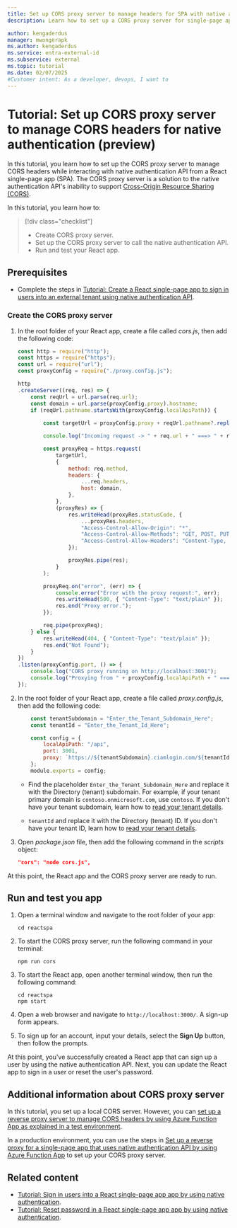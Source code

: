 ```yaml
---
title: Set up CORS proxy server to manage headers for SPA with native authentication
description: Learn how to set up a CORS proxy server for single-page application that uses native authentication API.

author: kengaderdus
manager: mwongerapk
ms.author: kengaderdus
ms.service: entra-external-id
ms.subservice: external
ms.topic: tutorial
ms.date: 02/07/2025
#Customer intent: As a developer, devops, I want to 
---
```


# Tutorial: Set up CORS proxy server to manage CORS headers for native authentication (preview)

In this tutorial, you learn how to set up the CORS proxy server to manage CORS headers while interacting with native authentication API from a React single-page app (SPA). The CORS proxy server is a solution to the native authentication API's inability to support [Cross-Origin Resource Sharing (CORS)](https://developer.mozilla.org/docs/Web/HTTP/CORS).

In this tutorial, you learn how to:

>[!div class="checklist"]
>
> - Create CORS proxy server.
> - Set up the CORS proxy server to call the native authentication API.
> - Run and test your React app.

## Prerequisites

- Complete the steps in [Tutorial: Create a React single-page app to sign in users into an external tenant using native authentication API](tutorial-native-authentication-single-page-app-react-sign-up.md).  

### Create the CORS proxy server

1. In the root folder of your React app, create a file called *cors.js*, then add the following code:

    ```javascript
    const http = require("http");
    const https = require("https");
    const url = require("url");
    const proxyConfig = require("./proxy.config.js");

    http
    .createServer((req, res) => {
        const reqUrl = url.parse(req.url);
        const domain = url.parse(proxyConfig.proxy).hostname;
        if (reqUrl.pathname.startsWith(proxyConfig.localApiPath)) {
        
            const targetUrl = proxyConfig.proxy + reqUrl.pathname?.replace(proxyConfig.localApiPath, "") + (reqUrl.search || "");

            console.log("Incoming request -> " + req.url + " ===> " + reqUrl.pathname);

            const proxyReq = https.request(
                targetUrl,
                {
                    method: req.method,
                    headers: {
                        ...req.headers,
                        host: domain,
                    },
                },
                (proxyRes) => {
                    res.writeHead(proxyRes.statusCode, {
                        ...proxyRes.headers,
                        "Access-Control-Allow-Origin": "*",
                        "Access-Control-Allow-Methods": "GET, POST, PUT, DELETE, OPTIONS",
                        "Access-Control-Allow-Headers": "Content-Type, Authorization",
                    });

                    proxyRes.pipe(res);
                }
            );

            proxyReq.on("error", (err) => {
                console.error("Error with the proxy request:", err);
                res.writeHead(500, { "Content-Type": "text/plain" });
                res.end("Proxy error.");
            });

            req.pipe(proxyReq);
        } else {
            res.writeHead(404, { "Content-Type": "text/plain" });
            res.end("Not Found");
        }
    })
    .listen(proxyConfig.port, () => {
        console.log("CORS proxy running on http://localhost:3001");
        console.log("Proxying from " + proxyConfig.localApiPath + " ===> " + proxyConfig.proxy);
    });
    ```

1. In the root folder of your React app, create a file called *proxy.config.js*, then add the following code:

    ```javascript
        const tenantSubdomain = "Enter_the_Tenant_Subdomain_Here";
        const tenantId = "Enter_the_Tenant_Id_Here";
    
        const config = {
            localApiPath: "/api",
            port: 3001,
            proxy: `https://${tenantSubdomain}.ciamlogin.com/${tenantId}`,
        };
        module.exports = config;
    ```

    - Find the placeholder `Enter_the_Tenant_Subdomain_Here` and replace it with the Directory (tenant) subdomain. For example, if your tenant primary domain is `contoso.onmicrosoft.com`, use `contoso`. If you don't have your tenant subdomain, learn how to [read your tenant details](how-to-create-external-tenant-portal.md#get-the-external-tenant-details).

    - `tenantId` and replace it with the Directory (tenant) ID. If you don't have your tenant ID, learn how to [read your tenant details](how-to-create-external-tenant-portal.md#get-the-external-tenant-details).

1. Open *package.json* file, then add the following command in the *scripts* object:

    ```json
    "cors": "node cors.js",
    ```

At this point, the React app and the CORS proxy server are ready to run.

## Run and test you app

1. Open a terminal window and navigate to the root folder of your app:

    ```console
    cd reactspa
    ```

1. To start the CORS proxy server, run the following command in your terminal:

    ```console
    npm run cors
    ```

1. To start the React app, open another terminal window, then run the following command:

    ```console
    cd reactspa
    npm start
    ```

1. Open a web browser and navigate to `http://localhost:3000/`. A sign-up form appears.

1. To sign up for an account, input your details, select the **Sign Up** button, then follow the prompts.

At this point, you've successfully created a React app that can sign up a user by using the native authentication API. Next, you can update the React app to sign in a user or reset the user's password.

## Additional information about CORS proxy server

In this tutorial, you set up a local CORS server. However, you can [set up a reverse proxy server to manage CORS headers by using Azure Function App as explained in a test environment](how-to-native-authentication-cors-solution-test-environment.md).

In a production environment, you can use the steps in [Set up a reverse proxy for a single-page app that uses native authentication API by using Azure Function App](how-to-native-authentication-cors-solution-production-environment.md) to set up your CORS proxy server.

## Related content

- [Tutorial: Sign in users into a React single-page app app by using native authentication](tutorial-native-authentication-single-page-app-react-sign-in.md).
- [Tutorial: Reset password in a React single-page app app by using native authentication](tutorial-native-authentication-single-page-app-react-reset-password.md).